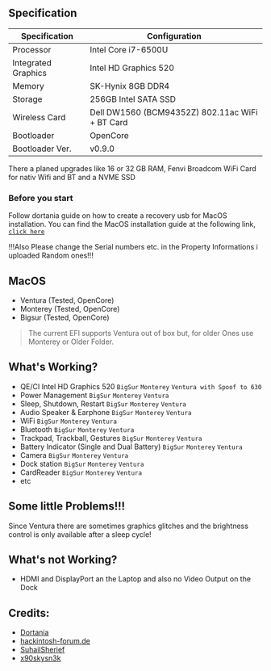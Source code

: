 ## Specification
Specification | Configuration
----------- | -----------
Processor | Intel Core i7-6500U
Integrated Graphics | Intel HD Graphics 520
Memory | SK-Hynix 8GB DDR4
Storage | 256GB Intel SATA SSD
Wireless Card | Dell DW1560 (BCM94352Z) 802.11ac WiFi + BT Card
Bootloader | OpenCore
Bootloader Ver. | v0.9.0

There a planed upgrades like 16 or 32 GB RAM, Fenvi Broadcom WiFi Card for nativ Wifi and BT and a NVME SSD

### Before you start
Follow dortania guide on how to create a recovery usb for MacOS installation.
You can find the MacOS installation guide at the following link, [`click here`](https://dortania.github.io/OpenCore-Install-Guide/installer-guide/winblows-install.html#downloading-macos)

!!!Also Please change the Serial numbers etc. in the Property Informations i uploaded Random ones!!!

## MacOS
- Ventura (Tested, OpenCore)
- Monterey (Tested, OpenCore)
- Bigsur (Tested, OpenCore)

> The current EFI supports Ventura out of box but, for older Ones use Monterey or Older Folder.

## What's Working?
- QE/CI Intel HD Graphics 520 `BigSur` `Monterey` `Ventura with Spoof to 630`
- Power Management `BigSur` `Monterey` `Ventura`
- Sleep, Shutdown, Restart `BigSur` `Monterey` `Ventura`
- Audio Speaker & Earphone `BigSur` `Monterey` `Ventura`
- WiFi `BigSur`  `Monterey` `Ventura`
- Bluetooth `BigSur`  `Monterey` `Ventura`
- Trackpad, Trackball, Gestures `BigSur` `Monterey` `Ventura`
- Battery Indicator (Single and Dual Battery) `BigSur` `Monterey` `Ventura`
- Camera `BigSur` `Monterey` `Ventura`
- Dock station `BigSur` `Monterey` `Ventura`
- CardReader `BigSur` `Monterey` `Ventura`
- etc

## Some little Problems!!!
Since Ventura there are sometimes graphics glitches and the brightness control is only available after a sleep cycle!

## What's not Working?
- HDMI and DisplayPort an the Laptop and also no Video Output on the Dock

## Credits:
- [Dortania](https://dortania.github.io/OpenCore-Install-Guide/)
- [hackintosh-forum.de](https://hackintosh-forum.de/)
- [SuhailSherief](https://github.com/SuhailSherief/ThinkPad-x260-macOS-OpenCore/)
- [x90skysn3k](https://github.com/x90skysn3k/x260-lenovo-opencore/)
